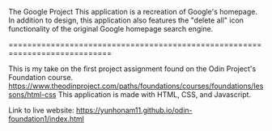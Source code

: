 The Google Project
This application is a recreation of Google's homepage. In addition to design, this application
also features the "delete all" icon functionality of the original Google homepage search engine.

============================================================================

This is my take on the first project assignment found on the Odin Project's Foundation course.
https://www.theodinproject.com/paths/foundations/courses/foundations/lessons/html-css
This application is made with HTML, CSS, and Javascript.

Link to live website:
https://yunhonam11.github.io/odin-foundation1/index.html
